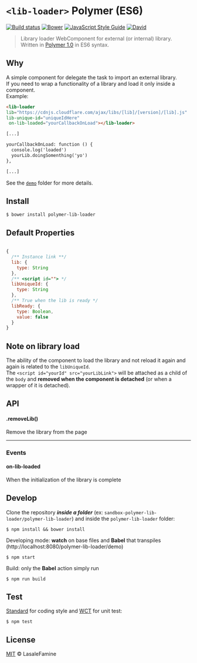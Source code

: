 # `<lib-loader>` Polymer (ES6)

[![Build status](https://travis-ci.org/LasaleFamine/polymer-lib-loader.svg?branch=master)](https://travis-ci.org/LasaleFamine/polymer-lib-loader)
[![Bower](https://img.shields.io/bower/v/polymer-lib-loader.svg?maxAge=2592000)](https://github.com/LasaleFamine/polymer-lib-loader)
[![JavaScript Style Guide](https://img.shields.io/badge/code%20style-standard-brightgreen.svg)](http://standardjs.com/)
[![David](https://img.shields.io/david/dev/lasalefamine/polymer-lib-loader.svg?maxAge=2592000?style=plastic)](https://github.com/LasaleFamine/polymer-lib-loader)


> Library loader WebComponent for external (or internal) library. Written in [Polymer 1.0](https://www.polymer-project.org/1.0/) in ES6 syntax.

## Why

A simple component for delegate the task to import an external library.  
If you need to wrap a functionality of a library and load it only inside a component.  
Example:

``` html
<lib-loader
lib="https://cdnjs.cloudflare.com/ajax/libs/[lib]/[version]/[lib].js"
lib-unique-id="uniqueIdHere"
 on-lib-loaded="yourCallbackOnLoad"></lib-loader>

[...]

yourCallbackOnLoad: function () {
  console.log('loaded')
  yourLib.doingSomenthing('yo')
},

[...]
```

See the [`demo`](https://github.com/LasaleFamine/polymer-lib-loader/blob/master/demo/) folder for more details.

## Install

    $ bower install polymer-lib-loader


## Default Properties
``` js

{
  /** Instance link **/
  lib: {
    type: String
  },
  /** <script id=""> */
  libUniqueId: {
    type: String
  },
  /** True when the lib is ready */
  libReady: {
    type: Boolean,
    value: false
  }
}

```

## Note on library load
The ability of the component to load the library and not reload it again and again is related to the `libUniqueId`.  
The `<script id="yourId" src="yourLibLink">` will be attached as a child of the `body` and **removed when the component is detached** (or when a wrapper of it is detached).

## API

#### .removeLib()
Remove the library from the page
____


### Events

#### on-lib-loaded
When the initialization of the library is complete


## Develop

Clone the repository ***inside a folder*** (ex: `sandbox-polymer-lib-loader/polymer-lib-loader`) and inside the `polymer-lib-loader` folder:

    $ npm install && bower install

Developing mode: **watch** on base files and **Babel** that transpiles (http://localhost:8080/polymer-lib-loader/demo)

    $ npm start

Build: only the **Babel** action simply run

    $ npm run build


## Test

[Standard](https://github.com/feross/standard) for coding style and [WCT](https://github.com/polymer/web-component-tester) for unit test:

    $ npm test

## License

[MIT](https://github.com/LasaleFamine/polymer-lib-loader/blob/master/LICENSE.md) &copy; LasaleFamine
